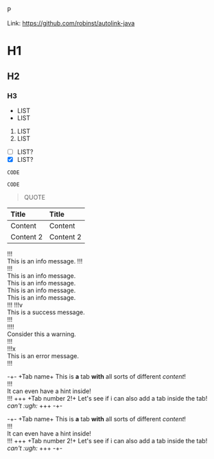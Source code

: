 P

Link: https://github.com/robinst/autolink-java

# H1

## H2

### H3

* LIST
* LIST

1. LIST
2. LIST

* [ ] LIST?
* [x] LIST?

```text
CODE
```

`CODE`

> QUOTE



| Title | Title |
| :--- | :--- |
| Content | Content |
| Content 2 | Content 2 |

!!!  
This is an info message.
!!!  
!!!  
This is an info message.  
This is an info message.  
This is an info message.  
This is an info message.  
!!! 
!!!v  
This is a success message.  
!!!  
!!!!  
Consider this a warning.  
!!!  
!!!x  
This is an error message.  
!!!  

-+-
+Tab name+
This is **a** tab __with__ all sorts of different *content*!  
!!!  
It can even have a hint inside!  
!!! 
+++
+Tab number 2!+
Let's see if i can also add a tab inside the tab!  
*can't :ugh:*
+++
-+-

-+-
+Tab name+
This is **a** tab __with__ all sorts of different *content*!  
!!!  
It can even have a hint inside!  
!!! 
+++
+Tab number 2!+
Let's see if i can also add a tab inside the tab!  
*can't :ugh:*
+++
-+-
